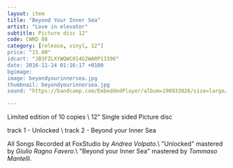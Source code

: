 ```yaml
---
layout: item
title: "Beyond Your Inner Sea"
artist: "Love in elevator"
subtitle: Picture disc 12"
code: CWRD 08
category: [release, vinyl, 12"]
price: "15.00"
idcart: "JB3FZLXYWQWC014G2WARP13396"
date: 2016-11-24 01:16:17 +0100
bgimage:
image: beyondyourinnersea.jpg
thumbnail: beyondyourinnersea.jpg
sound: "https://bandcamp.com/EmbeddedPlayer/album=190933026/size=large/bgcol=333333/linkcol=ffffff/tracklist=false/artwork=small/transparent=true/"

---
```


Limited edition of 10 copies \\
12" Single sided Picture disc

track 1 - Unlocked \\
track 2 - Beyond your Inner Sea

All Songs Recorded at FoxStudio by _Andrea Volpato_.\\
"Unlocked" mastered by _Giulio Ragno Favero_.\\
"Beyond your Inner Sea" mastered by _Tommaso Mantelli_.